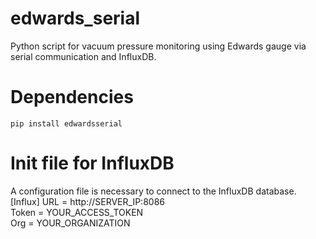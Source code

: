 # edwards_serial
Python script for vacuum pressure monitoring using Edwards gauge via serial communication and InfluxDB.

# Dependencies
    pip install edwardsserial

# Init file for InfluxDB
A configuration file is necessary to connect to the InfluxDB database.
    [Influx]
    URL = http://SERVER_IP:8086  
    Token = YOUR_ACCESS_TOKEN  
    Org = YOUR_ORGANIZATION  


